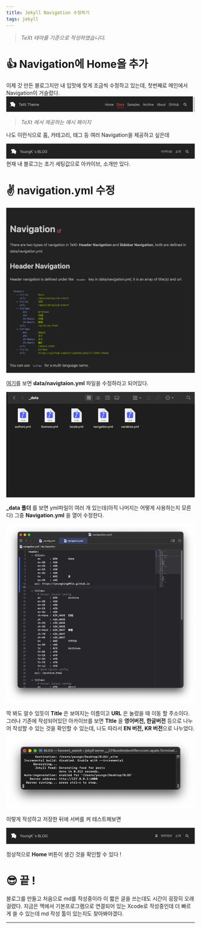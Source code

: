 ```yaml
---
title: Jekyll Navigation 수정하기
tags: jekyll
---
```

> *TeXt 테마를 기준으로 작성하였습니다.*

# 👍 Navigation에 Home을 추가
이제 갓 만든 블로그지만 내 입맛에 맞게 조금씩 수정하고 있는데, 첫번째로 메인에서 Navigation이 거슬렸다.
![Alt text](/assets/images/post/20210712/2.PNG)
>*TeXt 에서 제공하는 예시 페이지*

나도 이런식으로 홈, 카테고리, 태그 등 여러 Navigation을 제공하고 싶은데

![Alt text](/assets/images/post/20210712/1.PNG)
현재 내 블로그는 초기 세팅값으로 아카이브, 소개만 있다.

# ✌️ navigation.yml 수정
![Alt text](/assets/images/post/20210712/3.PNG)

 [여기](https://tianqi.name/jekyll-TeXt-theme/docs/en/navigation)를 보면 **data/navigtaion.yml** 파일을 수정하라고 되어있다. 
 
 ![Alt text](/assets/images/post/20210712/4.PNG)
 
 **_data 폴더** 를 보면 yml파일이 여러 개 있는데(아직 나머지는 어떻게 사용하는지 모른다) 그중 **Navigation.yml** 을 열어 수정한다.
 
 ![Alt text](/assets/images/post/20210712/5.PNG)
 
 딱 봐도 알수 있듯이 **Title** 은 보여지는 이름이고 **URL**  은 눌렀을 때 이동 할 주소이다.
 그러나 기존에 작성되어있던 아카이브를 보면 **Tltle** 을 **영어버전, 한글버전** 등으로 나누어 작성할 수 있는 것을 확인할 수 있는데, 나도 따라서 **EN 버전, KR 버전**으로 나누었다. 
 
 ![Alt text](/assets/images/post/20210712/6.PNG)
 
 이렇게 작성하고 저장한 뒤에 서버를 켜 테스트해보면
 
 ![Alt text](/assets/images/post/20210712/7.PNG)
 
 정상적으로 **Home** 버튼이 생긴 것을 확인할 수 있다 !
 
# 😎 끝 !
블로그를 만들고 처음으로 md를 작성중이라 이 짧은 글을 쓰는데도 시간이 굉장히 오래 걸렸다. 지금은 맥에서 기본프로그램으로 연결되어 있는 Xcode로 작성중인데 더 빠르게 쓸 수 있는데 md 작성 툴이 있는지도 찾아봐야겠다. 

<!--more-->

---
